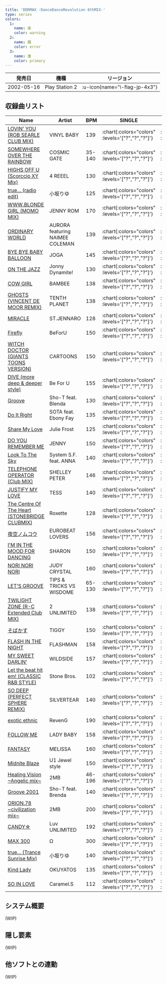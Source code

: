 ```yaml
---
title: 'DDRMAX -DanceDanceRevolution 6thMIX-'
type: series
colors:
  1:
    name: 楽
    color: warning
  2:
    name: 踊
    color: error
  3:
    name: 激
    color: primary
---
```


|発売日|機種|リージョン|
|------|----|---------|
|2002-05-16|Play Station 2| :u-icon{name="i-flag-jp-4x3"} |

## 収録曲リスト

|Name|Artist|BPM|SINGLE|DOUBLE|
|----|------|---|------|------|
|[LOVIN' YOU (ROB SEARLE CLUB MIX)](/playstation2-jp/max/lovin-you)|VINYL BABY|139| :chart{:colors="colors" :levels='["?","?","?"]'} | :chart{:colors="colors" :levels='["?","?","?"]'} |
|[SOMEWHERE OVER THE RAINBOW](/playstation2-jp/max/somewhere-over-the-rainbow)|COSMIC GATE|35-140| :chart{:colors="colors" :levels='["?","?","?"]'} | :chart{:colors="colors" :levels='["?","?","?"]'} |
|[HIGHS OFF U (Scorccio XY Mix)](/playstation2-jp/max/highs-off-u)|4 REEEL|130| :chart{:colors="colors" :levels='["?","?","?"]'} | :chart{:colors="colors" :levels='["?","?","?"]'} |
|[true... (radio edit)](/playstation2-jp/max/true-radio)|小坂りゆ|125| :chart{:colors="colors" :levels='["?","?","?"]'} | :chart{:colors="colors" :levels='["?","?","?"]'} |
|[WWW.BLONDE GIRL (MOMO MIX)](/playstation2-jp/max/www-blonde-girl)|JENNY ROM|170| :chart{:colors="colors" :levels='["?","?","?"]'} | :chart{:colors="colors" :levels='["?","?","?"]'} |
|[ORDINARY WORLD](/playstation2-jp/max/ordinary-world)|AURORA featuring NAIMEE COLEMAN|139| :chart{:colors="colors" :levels='["?","?","?"]'} | :chart{:colors="colors" :levels='["?","?","?"]'} |
|[BYE BYE BABY BALLOON](/playstation2-jp/max/bye-bye-baby-balloon)|JOGA|145| :chart{:colors="colors" :levels='["?","?","?"]'} | :chart{:colors="colors" :levels='["?","?","?"]'} |
|[ON THE JAZZ](/playstation-jp/5th/on-the-jazz)|Jonny Dynamite!|130| :chart{:colors="colors" :levels='["?","?","?"]'} | :chart{:colors="colors" :levels='["?","?","?"]'} |
|[COW GIRL](/playstation2-jp/max/cow-girl)|BAMBEE|138| :chart{:colors="colors" :levels='["?","?","?"]'} | :chart{:colors="colors" :levels='["?","?","?"]'} |
|[GHOSTS (VINCENT DE MOOR REMIX)](/playstation2-jp/max/ghosts)|TENTH PLANET|138| :chart{:colors="colors" :levels='["?","?","?"]'} | :chart{:colors="colors" :levels='["?","?","?"]'} |
|[MIRACLE](/playstation2-jp/max/miracle)|ST.JENNARO|128| :chart{:colors="colors" :levels='["?","?","?"]'} | :chart{:colors="colors" :levels='["?","?","?"]'} |
|[Firefly](/playstation2-jp/max/firefly)|BeForU|150| :chart{:colors="colors" :levels='["?","?","?"]'} | :chart{:colors="colors" :levels='["?","?","?"]'} |
|[WITCH DOCTOR (GIANTS TOONS VERSION)](/playstation2-jp/max/witch-doctor)|CARTOONS|150| :chart{:colors="colors" :levels='["?","?","?"]'} | :chart{:colors="colors" :levels='["?","?","?"]'} |
|[DIVE (more deep & deeper style)](/playstation-jp/5th/dive-more-deep)|Be For U|155| :chart{:colors="colors" :levels='["?","?","?"]'} | :chart{:colors="colors" :levels='["?","?","?"]'} |
|[Groove](/playstation-jp/4th/groove)|Sho-T feat. Blenda|130| :chart{:colors="colors" :levels='["?","?","?"]'} | :chart{:colors="colors" :levels='["?","?","?"]'} |
|[Do It Right](/playstation-jp/5th/do-it-right)|SOTA feat. Ebony Fay|135| :chart{:colors="colors" :levels='["?","?","?"]'} | :chart{:colors="colors" :levels='["?","?","?"]'} |
|[Share My Love](/playstation-jp/4th/share-my-love)|Julie Frost|125| :chart{:colors="colors" :levels='["?","?","?"]'} | :chart{:colors="colors" :levels='["?","?","?"]'} |
|[DO YOU REMEMBER ME](/playstation2-jp/max/do-you-remember-me)|JENNY|150| :chart{:colors="colors" :levels='["?","?","?"]'} | :chart{:colors="colors" :levels='["?","?","?"]'} |
|[Look To The Sky](/playstation-jp/5th/look-to-the-sky)|System S.F. feat. ANNA|140| :chart{:colors="colors" :levels='["?","?","?"]'} | :chart{:colors="colors" :levels='["?","?","?"]'} |
|[TELEPHONE OPERATOR (Club MIX)](/playstation2-jp/max/telephone-operator)|SHELLEY PETER|146| :chart{:colors="colors" :levels='["?","?","?"]'} | :chart{:colors="colors" :levels='["?","?","?"]'} |
|[JUSTIFY MY LOVE](/playstation2-jp/max/justify-my-love)|TESS|140| :chart{:colors="colors" :levels='["?","?","?"]'} | :chart{:colors="colors" :levels='["?","?","?"]'} |
|[The Centre Of The Heart (STONEBRIDGE CLUBMIX)](/playstation-jp/5th/the-centre-of-the-heart)|Roxette|128| :chart{:colors="colors" :levels='["?","?","?"]'} | :chart{:colors="colors" :levels='["?","?","?"]'} |
|[夜空ノムコウ](/playstation2-jp/max/yozora-no-muko)|EUROBEAT LOVERS|156| :chart{:colors="colors" :levels='["?","?","?"]'} | :chart{:colors="colors" :levels='["?","?","?"]'} |
|[I'M IN THE MOOD FOR DANCING](/playstation2-jp/max/im-in-the-mood-for-dancing)|SHARON|150| :chart{:colors="colors" :levels='["?","?","?"]'} | :chart{:colors="colors" :levels='["?","?","?"]'} |
|[NORI NORI NORI](/playstation-jp/5th/nori-nori-nori)|JUDY CRYSTAL|160| :chart{:colors="colors" :levels='["?","?","?"]'} | :chart{:colors="colors" :levels='["?","?","?"]'} |
|[LET'S GROOVE](/playstation2-jp/max/lets-groove)|TIPS & TRICKS VS WISDOME|65-130| :chart{:colors="colors" :levels='["?","?","?"]'} | :chart{:colors="colors" :levels='["?","?","?"]'} |
|[TWILIGHT ZONE (R-C Extended Club MIX)](/playstation2-jp/max/twilight-zone-rc-extended)|2 UNLIMITED|138| :chart{:colors="colors" :levels='["?","?","?"]'} | :chart{:colors="colors" :levels='["?","?","?"]'} |
|[そばかす](/playstation2-jp/max/freckles)|TIGGY|150| :chart{:colors="colors" :levels='["?","?","?"]'} | :chart{:colors="colors" :levels='["?","?","?"]'} |
|[FLASH IN THE NIGHT](/playstation2-jp/max/flash-in-the-night)|FLASHMAN|158| :chart{:colors="colors" :levels='["?","?","?"]'} | :chart{:colors="colors" :levels='["?","?","?"]'} |
|[MY SWEET DARLIN'](/playstation2-jp/max/my-sweet-darlin)|WILDSIDE|157| :chart{:colors="colors" :levels='["?","?","?"]'} | :chart{:colors="colors" :levels='["?","?","?"]'} |
|[Let the beat hit em! (CLASSIC R&B STYLE)](/playstation-jp/extra/let-the-beat-hit-em-classic)|Stone Bros.|102| :chart{:colors="colors" :levels='["?","?","?"]'} | :chart{:colors="colors" :levels='["?","?","?"]'} |
|[SO DEEP (PERFECT SPHERE REMIX)](/playstation2-jp/max/so-deep)|SILVERTEAR|140| :chart{:colors="colors" :levels='["?","?","?"]'} | :chart{:colors="colors" :levels='["?","?","?"]'} |
|[exotic ethnic](/playstation2-jp/max/exotic-ethnic)|RevenG|190| :chart{:colors="colors" :levels='["?","?","?"]'} | :chart{:colors="colors" :levels='["?","?","?"]'} |
|[FOLLOW ME](/playstation2-jp/max/follow-me)|LADY BABY|158| :chart{:colors="colors" :levels='["?","?","?"]'} | :chart{:colors="colors" :levels='["?","?","?"]'} |
|[FANTASY](/playstation2-jp/max/fantasy)|MELISSA|160| :chart{:colors="colors" :levels='["?","?","?"]'} | :chart{:colors="colors" :levels='["?","?","?"]'} |
|[Midnite Blaze](/playstation-jp/4th/midnite-blaze)|U1 Jewel style|150| :chart{:colors="colors" :levels='["?","?","?"]'} | :chart{:colors="colors" :levels='["?","?","?"]'} |
|[Healing Vision \~Angelic mix\~](/playstation-jp/5th/healing-vision-angelic)|2MB|46-196| :chart{:colors="colors" :levels='["?","?","?"]'} | :chart{:colors="colors" :levels='["?","?","?"]'} |
|[Groove 2001](/playstation-jp/extra/groove-2001)|Sho-T feat. Brenda|140| :chart{:colors="colors" :levels='["?","?","?"]'} | :chart{:colors="colors" :levels='["?","?","?"]'} |
|[ORION.78 \~civilization mix\~](/playstation-jp/4th/orion-78-civilization)|2MB|200| :chart{:colors="colors" :levels='["?","?","?"]'} | :chart{:colors="colors" :levels='["?","?","?"]'} |
|[CANDY☆](/playstation2-jp/max/candy)|Luv UNLIMITED|192| :chart{:colors="colors" :levels='["?","?","?"]'} | :chart{:colors="colors" :levels='["?","?","?"]'} |
|[MAX 300](/playstation2-jp/max/max-300)|Ω|300| :chart{:colors="colors" :levels='["?","?","?"]'} | :chart{:colors="colors" :levels='["?","?","?"]'} |
|[true... (Trance Sunrise Mix)](/playstation2-jp/max/true-trance)|小坂りゆ|140| :chart{:colors="colors" :levels='["?","?","?"]'} | :chart{:colors="colors" :levels='["?","?","?"]'} |
|[Kind Lady](/playstation2-jp/max/kind-lady)|OKUYATOS|135| :chart{:colors="colors" :levels='["?","?","?"]'} | :chart{:colors="colors" :levels='["?","?","?"]'} |
|[SO IN LOVE](/playstation2-jp/max/so-in-love)|Caramel.S|112| :chart{:colors="colors" :levels='["?","?","?"]'} | :chart{:colors="colors" :levels='["?","?","?"]'} |

## システム概要

(WIP)

## 隠し要素

(WIP)

## 他ソフトとの連動

(WIP)
